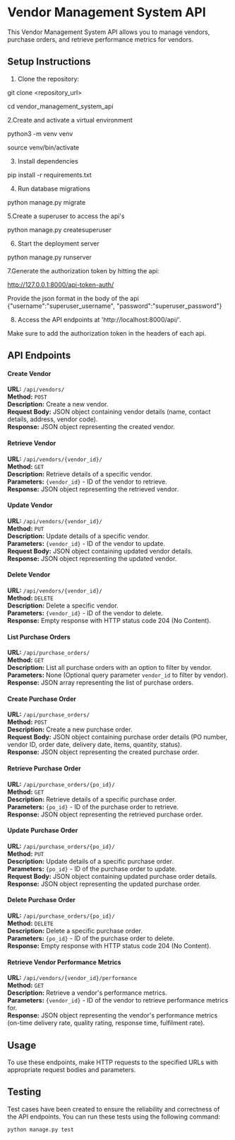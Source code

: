 # Vendor Management System API

This Vendor Management System API allows you to manage vendors, purchase orders, and retrieve performance metrics for vendors.

## Setup Instructions

1. Clone the repository:
   
git clone <repository_url>

cd vendor_management_system_api

2.Create and activate a virtual environment

python3 -m venv venv

source venv/bin/activate

3. Install dependencies
   
pip install -r requirements.txt

4. Run database migrations
   
python manage.py migrate

5.Create a superuser to access the api's

python manage.py createsuperuser

6. Start the deployment server
   
python manage.py runserver

7.Generate the authorization token by hitting the api:

http://127.0.0.1:8000/api-token-auth/

Provide the json format in the body of the api
{"username":"superuser_username",
"password":"superuser_password"}

8. Access the API endpoints at 'http://localhost:8000/api/'.

Make sure to add the authorization token in the headers of each api.

## API Endpoints

#### Create Vendor

**URL:** `/api/vendors/`  
**Method:** `POST`  
**Description:** Create a new vendor.  
**Request Body:** JSON object containing vendor details (name, contact details, address, vendor code).  
**Response:** JSON object representing the created vendor.  

#### Retrieve Vendor

**URL:** `/api/vendors/{vendor_id}/`  
**Method:** `GET`  
**Description:** Retrieve details of a specific vendor.  
**Parameters:** `{vendor_id}` - ID of the vendor to retrieve.  
**Response:** JSON object representing the retrieved vendor.  

#### Update Vendor

**URL:** `/api/vendors/{vendor_id}/`  
**Method:** `PUT`  
**Description:** Update details of a specific vendor.  
**Parameters:** `{vendor_id}` - ID of the vendor to update.  
**Request Body:** JSON object containing updated vendor details.  
**Response:** JSON object representing the updated vendor.  

#### Delete Vendor

**URL:** `/api/vendors/{vendor_id}/`  
**Method:** `DELETE`  
**Description:** Delete a specific vendor.  
**Parameters:** `{vendor_id}` - ID of the vendor to delete.  
**Response:** Empty response with HTTP status code 204 (No Content).  

#### List Purchase Orders

**URL:** `/api/purchase_orders/`  
**Method:** `GET`  
**Description:** List all purchase orders with an option to filter by vendor.  
**Parameters:** None (Optional query parameter `vendor_id` to filter by vendor).  
**Response:** JSON array representing the list of purchase orders.  

#### Create Purchase Order

**URL:** `/api/purchase_orders/`  
**Method:** `POST`  
**Description:** Create a new purchase order.  
**Request Body:** JSON object containing purchase order details (PO number, vendor ID, order date, delivery date, items, quantity, status).  
**Response:** JSON object representing the created purchase order.  

#### Retrieve Purchase Order

**URL:** `/api/purchase_orders/{po_id}/`  
**Method:** `GET`  
**Description:** Retrieve details of a specific purchase order.  
**Parameters:** `{po_id}` - ID of the purchase order to retrieve.  
**Response:** JSON object representing the retrieved purchase order.  

#### Update Purchase Order

**URL:** `/api/purchase_orders/{po_id}/`  
**Method:** `PUT`  
**Description:** Update details of a specific purchase order.  
**Parameters:** `{po_id}` - ID of the purchase order to update.  
**Request Body:** JSON object containing updated purchase order details.  
**Response:** JSON object representing the updated purchase order.  

#### Delete Purchase Order

**URL:** `/api/purchase_orders/{po_id}/`  
**Method:** `DELETE`  
**Description:** Delete a specific purchase order.  
**Parameters:** `{po_id}` - ID of the purchase order to delete.  
**Response:** Empty response with HTTP status code 204 (No Content).  

#### Retrieve Vendor Performance Metrics

**URL:** `/api/vendors/{vendor_id}/performance`  
**Method:** `GET`  
**Description:** Retrieve a vendor's performance metrics.  
**Parameters:** `{vendor_id}` - ID of the vendor to retrieve performance metrics for.  
**Response:** JSON object representing the vendor's performance metrics (on-time delivery rate, quality rating, response time, fulfilment rate).  

## Usage

To use these endpoints, make HTTP requests to the specified URLs with appropriate request bodies and parameters.

## Testing

Test cases have been created to ensure the reliability and correctness of the API endpoints. You can run these tests using the following command:

```bash
python manage.py test

